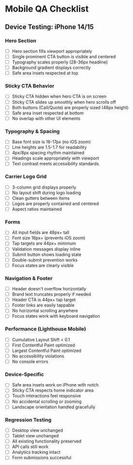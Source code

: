 # Mobile QA Checklist

## Device Testing: iPhone 14/15

### Hero Section
- [ ] Hero section fills viewport appropriately
- [ ] Single prominent CTA button is visible and centered
- [ ] Typography scales properly (28-36px headline)
- [ ] Background gradient displays correctly
- [ ] Safe area insets respected at top

### Sticky CTA Behavior
- [ ] Sticky CTA hidden when hero CTA is on screen
- [ ] Sticky CTA slides up smoothly when hero scrolls off
- [ ] Both buttons (Call/Quote) are properly sized (48px height)
- [ ] Safe area inset respected at bottom
- [ ] No overlap with other UI elements

### Typography & Spacing
- [ ] Base font size is 16-17px (no iOS zoom)
- [ ] Line heights are 1.5-1.7 for readability
- [ ] 4px/8px spacing rhythm maintained
- [ ] Headings scale appropriately with viewport
- [ ] Text contrast meets accessibility standards

### Carrier Logo Grid
- [ ] 3-column grid displays properly
- [ ] No layout shift during logo loading
- [ ] Clean gutters between items
- [ ] Logos are properly contained and centered
- [ ] Aspect ratios maintained

### Forms
- [ ] All input fields are 48px+ tall
- [ ] Font size 16px+ (prevents iOS zoom)
- [ ] Tap targets are 44px+ minimum
- [ ] Validation messages display inline
- [ ] Submit button shows loading state
- [ ] Double-submit prevention works
- [ ] Focus states are clearly visible

### Navigation & Footer
- [ ] Header doesn't overflow horizontally
- [ ] Brand text truncates properly if needed
- [ ] Header CTA is 44px+ tap target
- [ ] Footer links are easily tappable
- [ ] No horizontal scrolling anywhere
- [ ] Focus states work with keyboard navigation

### Performance (Lighthouse Mobile)
- [ ] Cumulative Layout Shift < 0.1
- [ ] First Contentful Paint optimized
- [ ] Largest Contentful Paint optimized
- [ ] No accessibility violations
- [ ] No console errors

### Device-Specific
- [ ] Safe area insets work on iPhone with notch
- [ ] Sticky CTA respects home indicator area
- [ ] Touch interactions feel responsive
- [ ] No accidental scrolling or zooming
- [ ] Landscape orientation handled gracefully

### Regression Testing
- [ ] Desktop view unchanged
- [ ] Tablet view unchanged
- [ ] All existing functionality preserved
- [ ] API calls still work
- [ ] Analytics tracking intact
- [ ] Form submissions successful